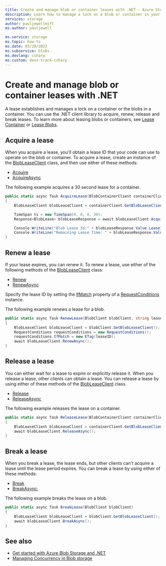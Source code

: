 ```yaml
---
title: Create and manage blob or container leases with .NET - Azure Storage 
description: Learn how to manage a lock on a blob or container in your Azure Storage account using the .NET client library.
services: storage
author: pauljewellmsft
ms.author: pauljewell

ms.service: storage
ms.topic: how-to
ms.date: 03/28/2022
ms.subservice: blobs
ms.devlang: csharp
ms.custom: devx-track-csharp
---
```


# Create and manage blob or container leases with .NET

A lease establishes and manages a lock on a container or the blobs in a container. You can use the .NET client library to acquire, renew, release and break leases. To learn more about leasing blobs or containers, see [Lease Container](/rest/api/storageservices/lease-container) or [Lease Blobs](/rest/api/storageservices/lease-blob).

## Acquire a lease

When you acquire a lease, you'll obtain a lease ID that your code can use to operate on the blob or container. To acquire a lease, create an instance of the [BlobLeaseClient](/dotnet/api/azure.storage.blobs.specialized.blobleaseclient) class, and then use either of these methods:

- [Acquire](/dotnet/api/azure.storage.blobs.specialized.blobleaseclient.acquire)
- [AcquireAsync](/dotnet/api/azure.storage.blobs.specialized.blobleaseclient.acquireasync)

The following example acquires a 30 second lease for a container.

```csharp
public static async Task AcquireLease(BlobContainerClient containerClient)
{
    BlobLeaseClient blobLeaseClient = containerClient.GetBlobLeaseClient();

    TimeSpan ts = new TimeSpan(0, 0, 0, 30);
    Response<BlobLease> blobLeaseResponse = await blobLeaseClient.AcquireAsync(ts);

    Console.WriteLine("Blob Lease Id:" + blobLeaseResponse.Value.LeaseId);
    Console.WriteLine("Remaining Lease Time: " + blobLeaseResponse.Value.LeaseTime);
}
```

## Renew a lease

If your lease expires, you can renew it. To renew a lease, use either of the following methods of the [BlobLeaseClient](/dotnet/api/azure.storage.blobs.specialized.blobleaseclient) class:

- [Renew](/dotnet/api/azure.storage.blobs.specialized.blobleaseclient.renew)
- [RenewAsync](/dotnet/api/azure.storage.blobs.specialized.blobleaseclient.renewasync)

Specify the lease ID by setting the [IfMatch](/dotnet/api/azure.matchconditions.ifmatch) property of a [RequestConditions](/dotnet/api/azure.requestconditions) instance.

The following example renews a lease for a blob.

```csharp
public static async Task RenewLease(BlobClient blobClient, string leaseID)
{
    BlobLeaseClient blobLeaseClient = blobClient.GetBlobLeaseClient();
    RequestConditions requestConditions = new RequestConditions();
    requestConditions.IfMatch = new ETag(leaseID);
    await blobLeaseClient.RenewAsync();
}
```

## Release a lease

You can either wait for a lease to expire or explicitly release it. When you release a lease, other clients can obtain a lease. You can release a lease by using either of these methods of the [BlobLeaseClient](/dotnet/api/azure.storage.blobs.specialized.blobleaseclient) class.

- [Release](/dotnet/api/azure.storage.blobs.specialized.blobleaseclient.release)
- [ReleaseAsync](/dotnet/api/azure.storage.blobs.specialized.blobleaseclient.releaseasync)

The following example releases the lease on a container.

```csharp
public static async Task ReleaseLease(BlobContainerClient containerClient)
{
    BlobLeaseClient blobLeaseClient = containerClient.GetBlobLeaseClient();
    await blobLeaseClient.ReleaseAsync();
}
```

## Break a lease

When you break a lease, the lease ends, but other clients can't acquire a lease until the lease period expires. You can break a lease by using either of these methods:

- [Break](/dotnet/api/azure.storage.blobs.specialized.blobleaseclient.break)
- [BreakAsync](/dotnet/api/azure.storage.blobs.specialized.blobleaseclient.breakasync);

The following example breaks the lease on a blob.

```csharp
public static async Task BreakLease(BlobClient blobClient)
{
    BlobLeaseClient blobLeaseClient = blobClient.GetBlobLeaseClient();
    await blobLeaseClient.BreakAsync();
}
```

## See also

- [Get started with Azure Blob Storage and .NET](storage-blob-dotnet-get-started.md)
- [Managing Concurrency in Blob storage](concurrency-manage.md)
